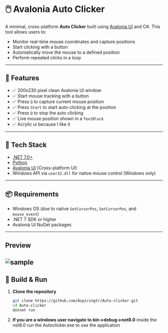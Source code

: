 # 🖱️ Avalonia Auto Clicker

A minimal, cross-platform **Auto Clicker** built using [Avalonia UI](https://avaloniaui.net/) and C#. This tool allows users to:
- Monitor real-time mouse coordinates and capture positions
- Start clicking with a button
- Automatically move the mouse to a defined position
- Perform repeated clicks in a loop

---

## 🚀 Features

- ✅ 200x230 pixel clean Avalonia UI window
- ✅ Start mouse tracking with a button
- ✅ Press `Q` to capture current mouse position
- ✅ Press `Start` to start auto-clicking at the position
- ✅ Press `Q` to stop the auto clicking
- ✅ Live mouse position shown in a `TextBlock`
- ✅ Acrylic ui because I like it
---

## 🧰 Tech Stack

- [.NET 7.0+](https://dotnet.microsoft.com/)
- [Python](https://www.python.org/)
- [Avalonia UI](https://avaloniaui.net/) (Cross-platform UI)
- Windows API via `user32.dll` for native mouse control (Windows only)

---

## 📦 Requirements

- Windows OS (due to native `SetCursorPos`, `GetCursorPos`, and `mouse_event`)
- .NET 7 SDK or higher
- Avalonia UI NuGet packages

---
## Preview
![sample](https://github.com/Aspiringtr/Auto-clicker/tree/master/Assets/images/sample.png)
---

## 🔧 Build & Run

1. **Clone the repository**
   ```bash
   git clone https://github.com/Aspiringtr/Auto-clicker.git
   cd Auto-clicker
   dotnet run
2. **If you are a windows user navigate to bin->debug->net8.0**
   inside the net8.0 run the Autoclicker.exe to use the application
